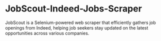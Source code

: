 # JobScout-Indeed-Jobs-Scraper
JobScout is a Selenium-powered web scraper that efficiently gathers job openings from Indeed, helping job seekers stay updated on the latest opportunities across various companies.
